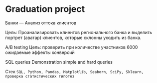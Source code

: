 # Graduation project

Банки — Анализ оттока клиентов 

Цель: Проанализировать клиентов регионального банка и выделить портрет (аватар) клиентов, которые склонны уходить из банка.

A/B testing 
Цель: проверить при количестве участников 6000 ожидаемые эффекты конверсий

SQL queries
Demonstration simple and hard queries

Стек `SQL, Python, Pandas, Matplotlib, Seaborn, SciPy, Sklearn, проверка статистических гипотез`
